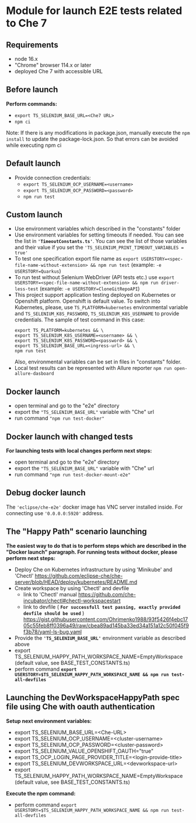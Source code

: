 # Module for launch E2E tests related to Che 7

## Requirements

- node 16.x
- "Chrome" browser 114.x or later
- deployed Che 7 with accessible URL

## Before launch

**Perform commands:**

- `export TS_SELENIUM_BASE_URL=<Che7 URL>`
- `npm ci`

Note: If there is any modifications in package.json, manually execute the `npm install` to update the package-lock.json. So that errors can be avoided while executing npm ci

## Default launch

- Provide connection credentials:
    - `export TS_SELENIUM_OCP_USERNAME=<username>`
    - `export TS_SELENIUM_OCP_PASSWORD=<password>`
    - `npm run test`

## Custom launch

- Use environment variables which described in the "constants" folder
- Use environment variables for setting timeouts if needed. You can see the list in **`'TimeoutConstants.ts'`**. You can see the list of those variables and their value if you set the `'TS_SELENIUM_PRINT_TIMEOUT_VARIABLES = true'`
- To test one specification export file name as `export USERSTORY=<spec-file-name-without-extension> && npm run test` (example: `-e USERSTORY=Quarkus`)
- To run test without Selenium WebDriver (API tests etc.) use `export USERSTORY=<spec-file-name-without-extension> && npm run driver-less-test` (example: `-e USERSTORY=CloneGitRepoAPI`)
- This project support application testing deployed on Kubernetes or Openshift platform. Openshift is default value. To switch into Kubernetes, please, use `TS_PLATFORM=kubernetes` environmental variable and `TS_SELENIUM_K8S_PASSWORD`, `TS_SELENIUM_K8S_USERNAME` to provide credentials. The sample of test command in this case:
    ```
    export TS_PLATFORM=kubernetes && \
    export TS_SELENIUM_K8S_USERNAME=<username> && \
    export TS_SELENIUM_K8S_PASSWORD=<password> && \
    export TS_SELENIUM_BASE_URL=<ingress-url> && \
    npm run test
    ```
    Also, environmental variables can be set in files in "constants" folder.
- Local test results can be represented with Allure reporter `npm run open-allure-dasboard`

## Docker launch

- open terminal and go to the "e2e" directory
- export the `"TS_SELENIUM_BASE_URL"` variable with "Che" url
- run command `"npm run test-docker"`

## Docker launch with changed tests

**For launching tests with local changes perform next steps:**

- open terminal and go to the "e2e" directory
- export the `"TS_SELENIUM_BASE_URL"` variable with "Che" url
- run command `"npm run test-docker-mount-e2e"`

## Debug docker launch

The `'eclipse/che-e2e'` docker image has VNC server installed inside. For connecting use `'0.0.0.0:5920'` address.

## The "Happy Path" scenario launching

**The easiest way to do that is to perform steps which are described in the "Docker launch" paragraph. For running tests without docker, please perform next steps:**

- Deploy Che on Kubernetes infrastructure by using 'Minikube' and 'Chectl' <https://github.com/eclipse-che/che-server/blob/HEAD/deploy/kubernetes/README.md>
- Create workspace by using 'Chectl' and devfile
    - link to 'Chectl' manual <https://github.com/che-incubator/chectl#chectl-workspacestart>
    - link to devfile ( **`For successfull test passing, exactly provided devfile should be used`** ) <https://gist.githubusercontent.com/Ohrimenko1988/93f5426f4ebc1705c55feb8ff0396a49/raw/cbea89ad145ba33ed34a151a12c50f045f9f3b78/yaml-ls-bug.yaml>
- Provide the **`'TS_SELENIUM_BASE_URL'`** environment variable as described above
- export TS_SELENIUM_HAPPY_PATH_WORKSPACE_NAME=EmptyWorkspace (default value, see BASE_TEST_CONSTANTS.ts)
- perform command **`export USERSTORY=$TS_SELENIUM_HAPPY_PATH_WORKSPACE_NAME && npm run test-all-devfiles`**

## Launching the DevWorkspaceHappyPath spec file using Che with oauth authentication

**Setup next environment variables:**

- export TS_SELENIUM_BASE_URL=\<Che-URL\>
- export TS_SELENIUM_OCP_USERNAME=\<cluster-username\>
- export TS_SELENIUM_OCP_PASSWORD=\<cluster-password\>
- export TS_SELENIUM_VALUE_OPENSHIFT_OAUTH="true"
- export TS_OCP_LOGIN_PAGE_PROVIDER_TITLE=\<login-provide-title\>
- export TS_SELENIUM_DEVWORKSPACE_URL=\<devworkspace-url\>
- export TS_SELENIUM_HAPPY_PATH_WORKSPACE_NAME=EmptyWorkspace (default value, see BASE_TEST_CONSTANTS.ts)

**Execute the npm command:**

- perform command `export USERSTORY=$TS_SELENIUM_HAPPY_PATH_WORKSPACE_NAME && npm run test-all-devfiles`
